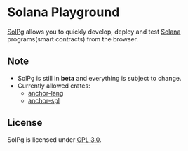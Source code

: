 # Solana Playground

[SolPg](https://beta.solpg.io) allows you to quickly develop, deploy and test [Solana](https://docs.solana.com/introduction) programs(smart contracts) from the browser.

## Note

- SolPg is still in **beta** and everything is subject to change.
- Currently allowed crates:
  - [anchor-lang](https://docs.rs/anchor-lang/latest/anchor_lang)
  - [anchor-spl](https://docs.rs/anchor-spl/latest/anchor_spl)

## License

SolPg is licensed under [GPL 3.0](https://github.com/solpg/solpg/blob/master/LICENSE).
